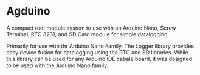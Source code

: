 # Agduino
A compact root module system to use with an Arduino Nano, Screw Terminal, RTC 3231, and SD Card module for simple datalogging.

Primarily for use with thr Arduino Nano Family. 
The Logger library provides easy device fusion for datalogging using the RTC and SD libraries. While this library can be used for any Arduino IDE cabale board, it was designed to be used with the Arduino Nano family. 